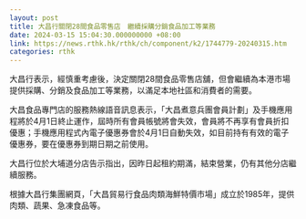 ```yaml
---
layout: post
title: 大昌行關閉28間食品零售店　繼續採購分銷食品加工等業務
date: 2024-03-15 15:04:30.000000000 +08:00
link: https://news.rthk.hk/rthk/ch/component/k2/1744779-20240315.htm
categories: rthk
---
```


大昌行表示，經慎重考慮後，決定關閉28間食品零售店舖，但會繼續為本港市場提供採購、分銷及食品加工等業務，以滿足本地社區和消費者的需要。

大昌食品專門店的服務熱線語音訊息表示，「大昌煮意兵團會員計劃」及手機應用程將於4月1日終止運作，屆時所有會員帳號將會失效，會員將不再享有會員折扣優惠；手機應用程式內電子優惠券會於4月1日自動失效，如目前持有有效的電子優惠券，要在優惠券到期日期之前使用。

大昌行位於大埔道分店告示指出，因昨日起租約期滿，結束營業，仍有其他分店繼續服務。

根據大昌行集團網頁，「大昌貿易行食品肉類海鮮特價市場」成立於1985年，提供肉類、蔬果、急凍食品等。
